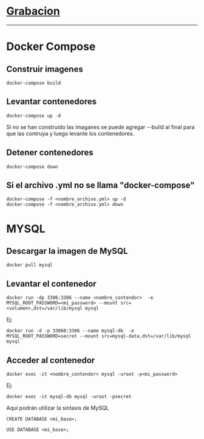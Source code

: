 # [Grabacion](https://drive.google.com/file/d/1IrJ6M9IRXboO-h4doox8SjH0dXyx7_p2/view?usp=sharing)

-----------
# Docker Compose

## Construir imagenes

```
docker-compose build
```

## Levantar contenedores

```
docker-compose up -d
```
Si no se han construido las imaganes se puede agregar --build al final para que las contruya y luego levante los contenedores.

## Detener contenedores

```
docker-compose down
```

## Si el archivo .yml no se llama "docker-compose"

```
docker-compose -f <nombre_archivo.yml> up -d
docker-compose -f <nombre_archivo.yml> down
```

# MYSQL

## Descargar la imagen de MySQL

```
docker pull mysql
```

## Levantar el contenedor

```
docker run -dp 3306:3306 --name <nombre_contendor>  -e MYSQL_ROOT_PASSWORD=<mi_password> --mount src=<volumen>,dst=/var/lib/mysql mysql
```
Ej:
```
docker run -d -p 33060:3306 --name mysql-db  -e MYSQL_ROOT_PASSWORD=secret --mount src=mysql-data,dst=/var/lib/mysql mysql
```
## Acceder al contenedor
```
docker exec -it <nombre_contendor> mysql -uroot -p<mi_password>
```
Ej:
```
docker exec -it mysql-db mysql -uroot -psecret
```
Aquí podrán utilizar la sintaxis de MySQL
```
CREATE DATABASE <mi_base>;

USE DATABASE <mi_base>;
```